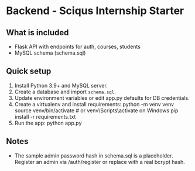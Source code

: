 # Backend - Sciqus Internship Starter
## What is included
- Flask API with endpoints for auth, courses, students
- MySQL schema (schema.sql)
## Quick setup
1. Install Python 3.9+ and MySQL server.
2. Create a database and import `schema.sql`.
3. Update environment variables or edit app.py defaults for DB credentials.
4. Create a virtualenv and install requirements:
   python -m venv venv
   source venv/bin/activate  # or venv\Scripts\activate on Windows
   pip install -r requirements.txt
5. Run the app:
   python app.py
## Notes
- The sample admin password hash in schema.sql is a placeholder. Register an admin via /auth/register or replace with a real bcrypt hash.
